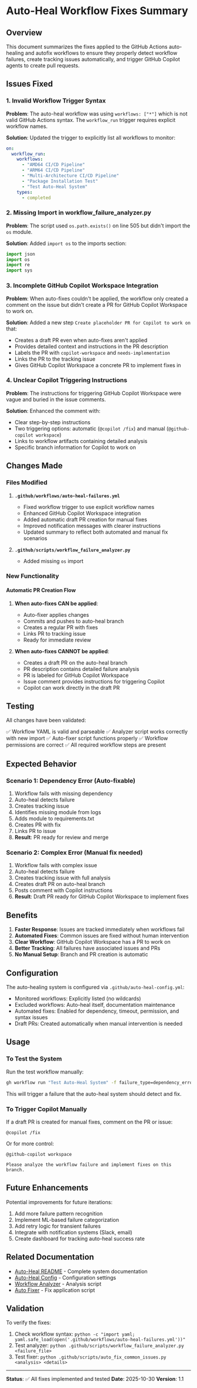 # Auto-Heal Workflow Fixes Summary

## Overview

This document summarizes the fixes applied to the GitHub Actions auto-healing and autofix workflows to ensure they properly detect workflow failures, create tracking issues automatically, and trigger GitHub Copilot agents to create pull requests.

## Issues Fixed

### 1. Invalid Workflow Trigger Syntax

**Problem**: The auto-heal workflow was using `workflows: ["*"]` which is not valid GitHub Actions syntax. The `workflow_run` trigger requires explicit workflow names.

**Solution**: Updated the trigger to explicitly list all workflows to monitor:
```yaml
on:
  workflow_run:
    workflows:
      - "AMD64 CI/CD Pipeline"
      - "ARM64 CI/CD Pipeline"
      - "Multi-Architecture CI/CD Pipeline"
      - "Package Installation Test"
      - "Test Auto-Heal System"
    types:
      - completed
```

### 2. Missing Import in workflow_failure_analyzer.py

**Problem**: The script used `os.path.exists()` on line 505 but didn't import the `os` module.

**Solution**: Added `import os` to the imports section:
```python
import json
import os
import re
import sys
```

### 3. Incomplete GitHub Copilot Workspace Integration

**Problem**: When auto-fixes couldn't be applied, the workflow only created a comment on the issue but didn't create a PR for GitHub Copilot Workspace to work on.

**Solution**: Added a new step `Create placeholder PR for Copilot to work on` that:
- Creates a draft PR even when auto-fixes aren't applied
- Provides detailed context and instructions in the PR description
- Labels the PR with `copilot-workspace` and `needs-implementation`
- Links the PR to the tracking issue
- Gives GitHub Copilot Workspace a concrete PR to implement fixes in

### 4. Unclear Copilot Triggering Instructions

**Problem**: The instructions for triggering GitHub Copilot Workspace were vague and buried in the issue comments.

**Solution**: Enhanced the comment with:
- Clear step-by-step instructions
- Two triggering options: automatic (`@copilot /fix`) and manual (`@github-copilot workspace`)
- Links to workflow artifacts containing detailed analysis
- Specific branch information for Copilot to work on

## Changes Made

### Files Modified

1. **`.github/workflows/auto-heal-failures.yml`**
   - Fixed workflow trigger to use explicit workflow names
   - Enhanced GitHub Copilot Workspace integration
   - Added automatic draft PR creation for manual fixes
   - Improved notification messages with clearer instructions
   - Updated summary to reflect both automated and manual fix scenarios

2. **`.github/scripts/workflow_failure_analyzer.py`**
   - Added missing `os` import

### New Functionality

#### Automatic PR Creation Flow

1. **When auto-fixes CAN be applied**:
   - Auto-fixer applies changes
   - Commits and pushes to auto-heal branch
   - Creates a regular PR with fixes
   - Links PR to tracking issue
   - Ready for immediate review

2. **When auto-fixes CANNOT be applied**:
   - Creates a draft PR on the auto-heal branch
   - PR description contains detailed failure analysis
   - PR is labeled for GitHub Copilot Workspace
   - Issue comment provides instructions for triggering Copilot
   - Copilot can work directly in the draft PR

## Testing

All changes have been validated:

✅ Workflow YAML is valid and parseable
✅ Analyzer script works correctly with new import
✅ Auto-fixer script functions properly
✅ Workflow permissions are correct
✅ All required workflow steps are present

## Expected Behavior

### Scenario 1: Dependency Error (Auto-fixable)

1. Workflow fails with missing dependency
2. Auto-heal detects failure
3. Creates tracking issue
4. Identifies missing module from logs
5. Adds module to requirements.txt
6. Creates PR with fix
7. Links PR to issue
8. **Result**: PR ready for review and merge

### Scenario 2: Complex Error (Manual fix needed)

1. Workflow fails with complex issue
2. Auto-heal detects failure
3. Creates tracking issue with full analysis
4. Creates draft PR on auto-heal branch
5. Posts comment with Copilot instructions
6. **Result**: Draft PR ready for GitHub Copilot Workspace to implement fixes

## Benefits

1. **Faster Response**: Issues are tracked immediately when workflows fail
2. **Automated Fixes**: Common issues are fixed without human intervention
3. **Clear Workflow**: GitHub Copilot Workspace has a PR to work on
4. **Better Tracking**: All failures have associated issues and PRs
5. **No Manual Setup**: Branch and PR creation is automatic

## Configuration

The auto-healing system is configured via `.github/auto-heal-config.yml`:
- Monitored workflows: Explicitly listed (no wildcards)
- Excluded workflows: Auto-heal itself, documentation maintenance
- Automated fixes: Enabled for dependency, timeout, permission, and syntax issues
- Draft PRs: Created automatically when manual intervention is needed

## Usage

### To Test the System

Run the test workflow manually:
```bash
gh workflow run "Test Auto-Heal System" -f failure_type=dependency_error
```

This will trigger a failure that the auto-heal system should detect and fix.

### To Trigger Copilot Manually

If a draft PR is created for manual fixes, comment on the PR or issue:
```
@copilot /fix
```

Or for more control:
```
@github-copilot workspace

Please analyze the workflow failure and implement fixes on this branch.
```

## Future Enhancements

Potential improvements for future iterations:
1. Add more failure pattern recognition
2. Implement ML-based failure categorization
3. Add retry logic for transient failures
4. Integrate with notification systems (Slack, email)
5. Create dashboard for tracking auto-heal success rate

## Related Documentation

- [Auto-Heal README](.github/AUTO_HEAL_README.md) - Complete system documentation
- [Auto-Heal Config](.github/auto-heal-config.yml) - Configuration settings
- [Workflow Analyzer](.github/scripts/workflow_failure_analyzer.py) - Analysis script
- [Auto Fixer](.github/scripts/auto_fix_common_issues.py) - Fix application script

## Validation

To verify the fixes:
1. Check workflow syntax: `python -c "import yaml; yaml.safe_load(open('.github/workflows/auto-heal-failures.yml'))"`
2. Test analyzer: `python .github/scripts/workflow_failure_analyzer.py <failure_file>`
3. Test fixer: `python .github/scripts/auto_fix_common_issues.py <analysis> <details>`

---

**Status**: ✅ All fixes implemented and tested
**Date**: 2025-10-30
**Version**: 1.1
